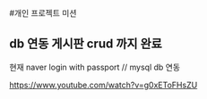 #개인 프로젝트 미션

## db 연동 게시판 crud 까지 완료

현재 naver login with passport // mysql db 연동

https://www.youtube.com/watch?v=g0xEToFHsZU
